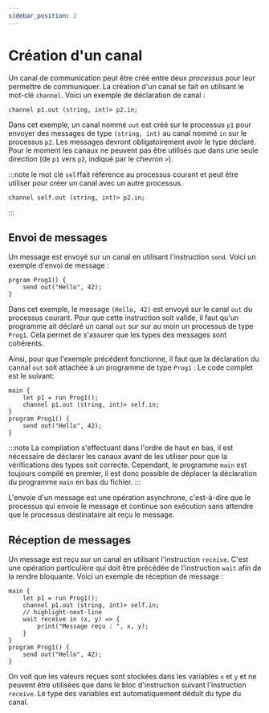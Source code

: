 ```yaml
---
sidebar_position: 2
---
```


# Création d'un canal

Un canal de communication peut être créé entre deux *processus* pour leur permettre de communiquer. La création d'un canal se fait en utilisant le mot-clé `channel`. Voici un exemple de déclaration de canal :

```althread
channel p1.out (string, int)> p2.in;
```

Dans cet exemple, un canal nommé `out` est créé sur le processus `p1` pour envoyer des messages de type `(string, int)` au canal nommé `in` sur le processus `p2`. Les messages devront obligatoirement avoir le type déclaré. Pour le moment les canaux ne peuvent pas être utilisés que dans une seule direction (de `p1` vers `p2`, indiqué par le chevron `>`).

:::note
le mot clé `self`fait référence au processus courant et peut être utiliser pour créer un canal avec un autre processus.
```althread
channel self.out (string, int)> p2.in;
```
::: 

## Envoi de messages

Un message est envoyé sur un canal en utilisant l'instruction `send`. Voici un exemple d'envoi de message :

```althread
prgram Prog1() {
    send out("Hello", 42);
}
```

Dans cet exemple, le message `(Hello, 42)` est envoyé sur le canal `out` du processus courant. Pour que cette instruction soit valide, il faut qu'un programme ait déclaré un canal `out` sur sur au moin un processus de type `Prog1`. Cela permet de s'assurer que les types des messages sont cohérents.

Ainsi, pour que l'exemple précédent fonctionne, il faut que la déclaration du cannal `out` soit attachée à un programme de type `Prog1` :
Le code complet est le suivant:

```althread
main {
    let p1 = run Prog1();
    channel p1.out (string, int)> self.in;
}
program Prog1() {
    send out("Hello", 42);
}
```

:::note
La compilation s'effectuant dans l'ordre de haut en bas, il est nécessaire de déclarer les canaux avant de les utiliser pour que la vérifications des types soit correcte. Cependant, le programme `main` est toujours compilé en premier, il est donc possible de déplacer la déclaration du programme `main` en bas du fichier.
::: 

L'envoie d'un message est une opération asynchrone, c'est-à-dire que le processus qui envoie le message et continue son exécution sans attendre que le processus destinataire ait reçu le message.


## Réception de messages

Un message est reçu sur un canal en utilisant l'instruction `receive`. 
C'est une opération particulière qui doit être précédée de l'instruction `wait` afin de la rendre bloquante. 
Voici un exemple de réception de message :

```althread
main {
    let p1 = run Prog1();
    channel p1.out (string, int)> self.in;
    // highlight-next-line
    wait receive in (x, y) => {
        print("Message reçu : ", x, y);
    }
}
program Prog1() {
    send out("Hello", 42);
}
```

On voit que les valeurs reçues sont stockées dans les variables `x` et `y` et ne peuvent être utilisées que dans le bloc d'instruction suivant l'instruction `receive`.
Le type des variables est automatiquement déduit du type du canal.